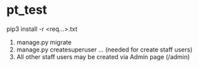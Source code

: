 # pt_test
pip3 install -r <req...>.txt
1) manage.py migrate
2) manage.py createsuperuser ... (needed for create staff users)
3) All other staff users may be created via Admin page (/admin)
